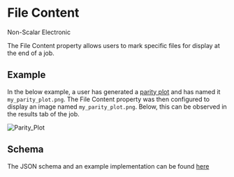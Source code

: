# File Content

<span class="btn badge b-success border-50">Non-Scalar</span> <span class="btn badge b-info border-50">Electronic</span>

The File Content property allows users to mark specific files for display at the end of a job.

## Example

In the below example, a user has generated a [parity plot](https://en.wikipedia.org/wiki/Parity_plot) and has named it
`my_parity_plot.png`. The File Content property was then configured to display an image named `my_parity_plot.png`.
Below, this can be observed in the results tab of the job.

![Parity_Plot](../../images/properties-directory/file_content.png "Parity plot generated via ML")

## Schema

The JSON schema and an example implementation can be found [here](../../properties/data/list.md#file-content)
